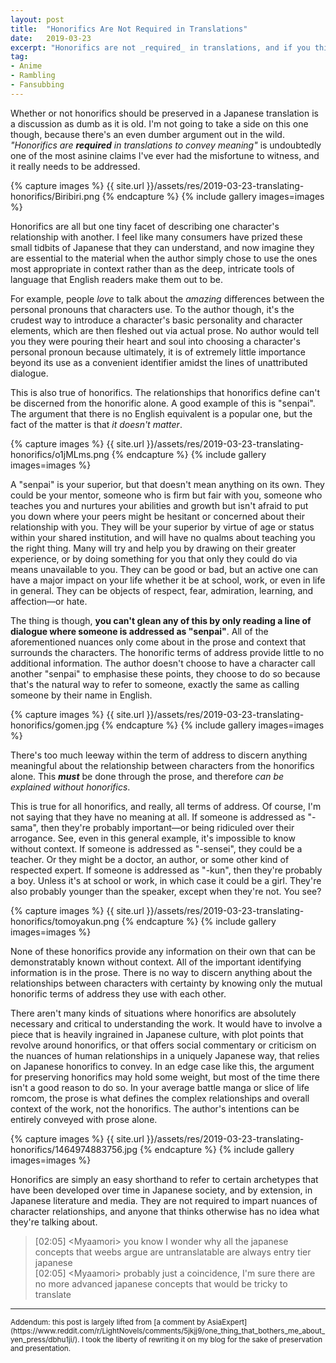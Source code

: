 ```yaml
---
layout: post
title:  "Honorifics Are Not Required in Translations"
date:   2019-03-23
excerpt: "Honorifics are not _required_ in translations, and if you think they are then you don't know what you're talking about."
tag:
- Anime
- Rambling
- Fansubbing
---
```


Whether or not honorifics should be preserved in a Japanese translation is a discussion as dumb as it is old. I'm not going to take a side on this one though, because there's an even dumber argument out in the wild. _"Honorifics are __required__ in translations to convey meaning"_ is undoubtedly one of the most asinine claims I've ever had the misfortune to witness, and it really needs to be addressed.

{% capture images %}
    {{ site.url }}/assets/res/2019-03-23-translating-honorifics/Biribiri.png
{% endcapture %}
{% include gallery images=images %}

Honorifics are all but one tiny facet of describing one character's relationship with another. I feel like many consumers have prized these small tidbits of Japanese that they can understand, and now imagine they are essential to the material when the author simply chose to use the ones most appropriate in context rather than as the deep, intricate tools of language that English readers make them out to be.

For example, people _love_ to talk about the _amazing_ differences between the personal pronouns that characters use. To the author though, it's the crudest way to introduce a character's basic personality and character elements, which are then fleshed out via actual prose. No author would tell you they were pouring their heart and soul into choosing a character's personal pronoun because ultimately, it is of extremely little importance beyond its use as a convenient identifier amidst the lines of unattributed dialogue.

This is also true of honorifics. The relationships that honorifics define can't be discerned from the honorific alone. A good example of this is "senpai". The argument that there is no English equivalent is a popular one, but the fact of the matter is that _it doesn't matter_.

{% capture images %}
    {{ site.url }}/assets/res/2019-03-23-translating-honorifics/o1jMLms.png
{% endcapture %}
{% include gallery images=images %}

A "senpai" is your superior, but that doesn't mean anything on its own. They could be your mentor, someone who is firm but fair with you, someone who teaches you and nurtures your abilities and growth but isn't afraid to put you down where your peers might be hesitant or concerned about their relationship with you. They will be your superior by virtue of age or status within your shared institution, and will have no qualms about teaching you the right thing. Many will try and help you by drawing on their greater experience, or by doing something for you that only they could do via means unavailable to you. They can be good or bad, but an active one can have a major impact on your life whether it be at school, work, or even in life in general. They can be objects of respect, fear, admiration, learning, and affection—or hate.

The thing is though, **you can't glean any of this by only reading a line of dialogue where someone is addressed as "senpai"**. All of the aforementioned nuances only come about in the prose and context that surrounds the characters. The honorific terms of address provide little to no additional information. The author doesn't choose to have a character call another "senpai" to emphasise these points, they choose to do so because that's the natural way to refer to someone, exactly the same as calling someone by their name in English.

{% capture images %}
    {{ site.url }}/assets/res/2019-03-23-translating-honorifics/gomen.jpg
{% endcapture %}
{% include gallery images=images %}

There's too much leeway within the term of address to discern anything meaningful about the relationship between characters from the honorifics alone. This **_must_** be done through the prose, and therefore _can be explained without honorifics_.

This is true for all honorifics, and really, all terms of address. Of course, I'm not saying that they have no meaning at all. If someone is addressed as "-sama", then they're probably important—or being ridiculed over their arrogance. See, even in this general example, it's impossible to know without context. If someone is addressed as "-sensei", they could be a teacher. Or they might be a doctor, an author, or some other kind of respected expert. If someone is addressed as "-kun", then they're probably a boy. Unless it's at school or work, in which case it could be a girl. They're also probably younger than the speaker, except when they're not. You see?

{% capture images %}
    {{ site.url }}/assets/res/2019-03-23-translating-honorifics/tomoyakun.png
{% endcapture %}
{% include gallery images=images %}

None of these honorifics provide any information on their own that can be demonstratably known without context. All of the important identifying information is in the prose. There is no way to discern anything about the relationships between characters with certainty by knowing only the mutual honorific terms of address they use with each other.

There aren't many kinds of situations where honorifics are absolutely necessary and critical to understanding the work.  It would have to involve a piece that is heavily ingrained in Japanese culture, with plot points that revolve around honorifics, or that offers social commentary or criticism on the nuances of human relationships in a uniquely Japanese way, that relies on Japanese honorifics to convey. In an edge case like this, the argument for preserving honorifics may hold some weight, but most of the time there isn't a good reason to do so. In your average battle manga or slice of life romcom, the prose is what defines the complex relationships and overall context of the work, not the honorifics. The author's intentions can be entirely conveyed with prose alone.

{% capture images %}
    {{ site.url }}/assets/res/2019-03-23-translating-honorifics/1464974883756.jpg
{% endcapture %}
{% include gallery images=images %}

Honorifics are simply an easy shorthand to refer to certain archetypes that have been developed over time in Japanese society, and by extension, in Japanese literature and media. They are not required to impart nuances of character relationships, and anyone that thinks otherwise has no idea what they're talking about.

<blockquote>
[02:05] &lt;Myaamori&gt; you know I wonder why all the japanese concepts that weebs argue are untranslatable are always entry tier japanese<br>
[02:05] &lt;Myaamori&gt; probably just a coincidence, I'm sure there are no more advanced japanese concepts that would be tricky to translate
</blockquote>

---

<small>
Addendum: this post is largely lifted from [a comment by AsiaExpert](https://www.reddit.com/r/LightNovels/comments/5jkjj9/one_thing_that_bothers_me_about_yen_press/dbhu1ji/). I took the liberty of rewriting it on my blog for the sake of preservation and presentation.
</small>
